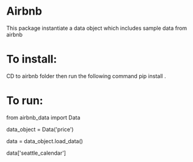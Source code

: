 # Airbnb
This package instantiate a data object which includes sample data from airbnb

# To install:

CD to airbnb folder then run the following command
pip install .

# To run:

from airbnb_data import Data

data_object = Data('price')

data = data_object.load_data()

data['seattle_calendar']